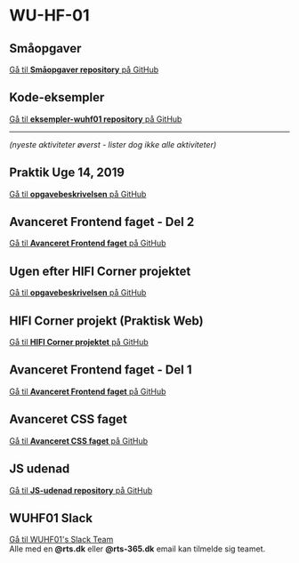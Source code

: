 # **WU-HF-01**

## **Småopgaver**

[Gå til **Småopgaver repository** på GitHub](https://github.com/rts-cmk-wuhf01/smaaopgaver-wuhf01)

## **Kode-eksempler**

[Gå til **eksempler-wuhf01 repository** på GitHub](https://github.com/rts-cmk-wuhf01/eksempler-wuhf01)

---

*(nyeste aktiviteter øverst - lister dog ikke alle aktiviteter)*


## **Praktik Uge 14, 2019**

[Gå til **opgavebeskrivelsen** på GitHub](/Praktisk%20Web/030%20Ugen%20efter%20Avanceret%20Frontend%20Del%202/030%20Ugen%20efter%20Avanceret%20Frontend%20Del%202.md)


## **Avanceret Frontend faget - Del 2**

[Gå til **Avanceret Frontend faget** på GitHub](/Fag%20Avanceret%20Frontend/Fag%20Avanceret%20Frontend%20Del%202.md)


## **Ugen efter HIFI Corner projektet**

[Gå til **opgavebeskrivelsen** på GitHub](/Praktisk%20Web/020%20Ugen%20efter%20HIFI%20Corner%20projektet/Ugen%20efter%20HIFI%20Corner%20projektet.md)


## **HIFI Corner projekt** (Praktisk Web)

[Gå til **HIFI Corner projektet** på GitHub](https://github.com/rts-cmk/wuhf-hificorner)


## **Avanceret Frontend faget - Del 1**

[Gå til **Avanceret Frontend faget** på GitHub](/Fag%20Avanceret%20Frontend/Fag%20Avanceret%20Frontend%20Del%201.md)


## **Avanceret CSS faget**

[Gå til **Avanceret CSS faget** på GitHub](/Fag%20Avanceret%20CSS/Fag%20Avanceret%20CSS.md)


## **JS udenad**

[Gå til **JS-udenad repository** på GitHub](https://github.com/rts-cmk/js-udenad-wuhf01)


## **WUHF01 Slack**

[Gå til WUHF01's Slack Team](https://rts-cmk-wuhf01.slack.com)<br>
Alle med en **@rts.dk** eller **@rts-365.dk** email kan tilmelde sig teamet.

